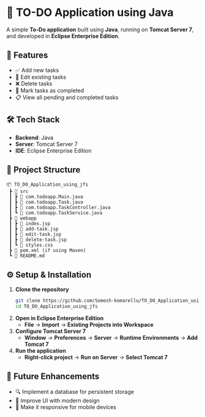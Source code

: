 # 📝 TO-DO Application using Java 

A simple **To-Do application** built using **Java**, running on **Tomcat Server 7**, and developed in **Eclipse Enterprise Edition**.

## 🚀 Features

- ✅ Add new tasks  
- 📝 Edit existing tasks  
- ❌ Delete tasks  
- 📌 Mark tasks as completed  
- 📋 View all pending and completed tasks  

## 🛠 Tech Stack

- **Backend**: Java  
- **Server**: Tomcat Server 7  
- **IDE**: Eclipse Enterprise Edition  

## 📂 Project Structure

```
📦 TO_DO_Application_using_jfs
 ┣ 📂 src
 ┃ ┣ 📜 com.todoapp.Main.java
 ┃ ┣ 📜 com.todoapp.Task.java
 ┃ ┣ 📜 com.todoapp.TaskController.java
 ┃ ┗ 📜 com.todoapp.TaskService.java
 ┣ 📂 webapp
 ┃ ┣ 📜 index.jsp
 ┃ ┣ 📜 add-task.jsp
 ┃ ┣ 📜 edit-task.jsp
 ┃ ┣ 📜 delete-task.jsp
 ┃ ┗ 📜 styles.css
 ┣ 📜 pom.xml (if using Maven)
 ┗ 📜 README.md
```

## ⚙️ Setup & Installation

1. **Clone the repository**  
   ```sh
   git clone https://github.com/Somesh-komarellu/TO_DO_Application_using_jfs.git
   cd TO_DO_Application_using_jfs
   ```
2. **Open in Eclipse Enterprise Edition**  
   - **File** → **Import** → **Existing Projects into Workspace**  
3. **Configure Tomcat Server 7**  
   - **Window** → **Preferences** → **Server** → **Runtime Environments** → **Add Tomcat 7**  
4. **Run the application**  
   - **Right-click project** → **Run on Server** → **Select Tomcat 7**  


## 🎯 Future Enhancements

- 🔍 Implement a database for persistent storage  
- 🎨 Improve UI with modern design  
- 📱 Make it responsive for mobile devices  

